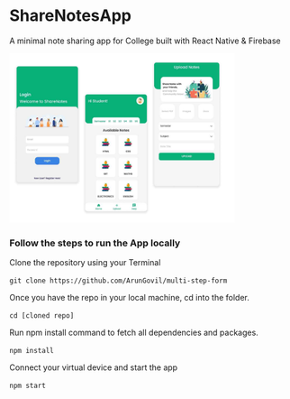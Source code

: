 # ShareNotesApp

A minimal note sharing app for College built with React Native &amp; Firebase

<img src="https://github.com/ArunGovil/ShareNotesApp/blob/master/screen.jpg" width=400>

### Follow the steps to run the App locally

Clone the repository using your Terminal

`git clone https://github.com/ArunGovil/multi-step-form`

Once you have the repo in your local machine, cd into the folder.

`cd [cloned repo]`

Run npm install command to fetch all dependencies and packages.

`npm install`

Connect your virtual device and start the app

`npm start`
